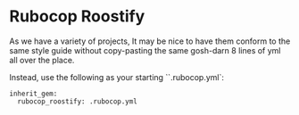 # Rubocop Roostify

As we have a variety of projects, It may be nice to have them conform to the same style guide without copy-pasting the same gosh-darn 8 lines of yml all over the place.

Instead, use the following as your starting ``.rubocop.yml`:

```
inherit_gem:
  rubocop_roostify: .rubocop.yml
```
